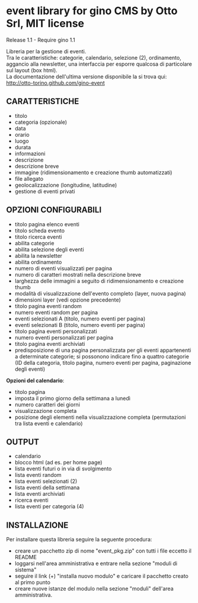 event library for gino CMS by Otto Srl, MIT license
===================================================================
Release 1.1 - Require gino 1.1

Libreria per la gestione di eventi.   
Tra le caratteristiche: categorie, calendario, selezione (2), ordinamento, aggancio alla newsletter, una interfaccia per esporre qualcosa di particolare sul layout (box html).   
La documentazione dell'ultima versione disponibile la si trova qui:    
http://otto-torino.github.com/gino-event

CARATTERISTICHE
------------------------------
- titolo
- categoria (opzionale)
- data
- orario
- luogo
- durata
- informazioni
- descrizione
- descrizione breve
- immagine (ridimensionamento e creazione thumb automatizzati)
- file allegato
- geolocalizzazione (longitudine, latitudine)
- gestione di eventi privati

OPZIONI CONFIGURABILI
------------------------------
- titolo pagina elenco eventi
- titolo scheda evento
- titolo ricerca eventi
- abilita categorie
- abilita selezione degli eventi
- abilita la newsletter
- abilita ordinamento
- numero di eventi visualizzati per pagina
- numero di caratteri mostrati nella descrizione breve
- larghezza delle immagini a seguito di ridimensionamento e creazione thumb
- modalità di visualizzazione dell'evento completo (layer, nuova pagina)
- dimensioni layer (vedi opzione precedente)
- titolo pagina eventi random
- numero eventi random per pagina
- eventi selezionati A (titolo, numero eventi per pagina)
- eventi selezionati B (titolo, numero eventi per pagina)
- titolo pagina eventi personalizzati
- numero eventi personalizzati per pagina
- titolo pagina eventi archiviati
- predisposizione di una pagina personalizzata per gli eventi appartenenti a determinate categorie;
si possonono indicare fino a quattro categorie (ID della categoria, titolo pagina, numero eventi per pagina, paginazione degli eventi)

**Opzioni del calendario**:

- titolo pagina
- imposta il primo giorno della settimana a lunedì
- numero caratteri dei giorni
- visualizzazione completa
- posizione degli elementi nella visualizzazione completa (permutazioni tra lista eventi e calendario)

OUTPUT
------------------------------
- calendario
- blocco html (ad es. per home page)
- lista eventi futuri o in via di svolgimento
- lista eventi random
- lista eventi selezionati (2)
- lista eventi della settimana
- lista eventi archiviati
- ricerca eventi
- lista eventi per categoria (4)

INSTALLAZIONE
------------------------------
Per installare questa libreria seguire la seguente procedura:

- creare un pacchetto zip di nome "event_pkg.zip" con tutti i file eccetto il README
- loggarsi nell'area amministrativa e entrare nella sezione "moduli di sistema"
- seguire il link (+) "installa nuovo modulo" e caricare il pacchetto creato al primo punto
- creare nuove istanze del modulo nella sezione "moduli" dell'area amministrativa.
